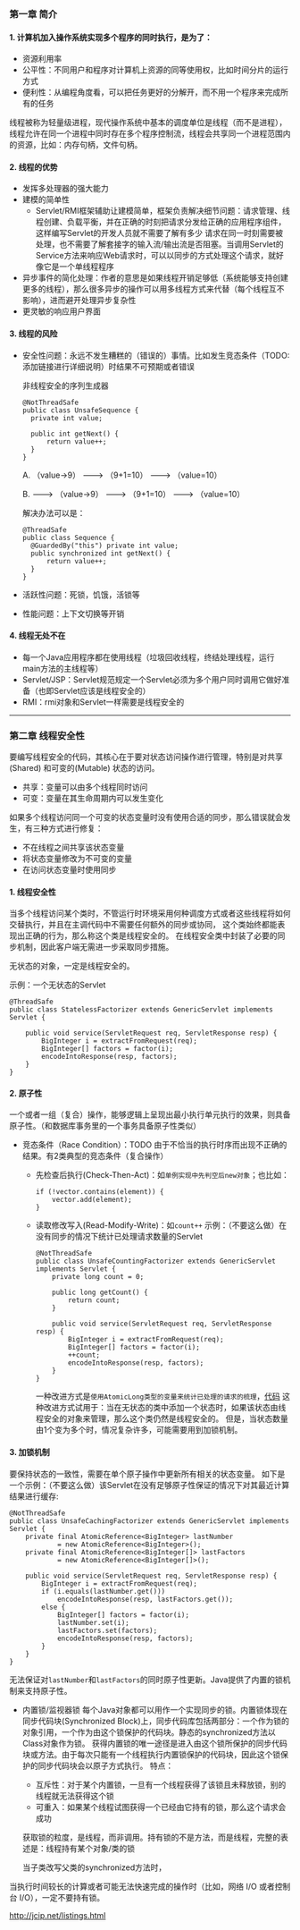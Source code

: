 ### 第一章 简介
#### 1. 计算机加入操作系统实现多个程序的同时执行，是为了：
* 资源利用率
* 公平性：不同用户和程序对计算机上资源的同等使用权，比如时间分片的运行方式
* 便利性：从编程角度看，可以把任务更好的分解开，而不用一个程序来完成所有的任务

线程被称为轻量级进程，现代操作系统中基本的调度单位是线程（而不是进程），线程允许在同一个进程中同时存在多个程序控制流，线程会共享同一个进程范围内的资源，比如：内存句柄，文件句柄。

#### 2. 线程的优势
* 发挥多处理器的强大能力
* 建模的简单性
    * Servlet/RMI框架辅助让建模简单，框架负责解决细节问题：请求管理、线程创建、负载平衡，并在正确的时刻把请求分发给正确的应用程序组件，这样编写Servlet的开发人员就不需要了解有多少
    请求在同一时刻需要被处理，也不需要了解套接字的输入流/输出流是否阻塞。当调用Servlet的Service方法来响应Web请求时，可以以同步的方式处理这个请求，就好像它是一个单线程程序
* 异步事件的简化处理：作者的意思是如果线程开销足够低（系统能够支持创建更多的线程），那么很多异步的操作可以用多线程方式来代替（每个线程互不影响），进而避开处理异步复杂性
* 更灵敏的响应用户界面

#### 3. 线程的风险
* 安全性问题：永远不发生糟糕的（错误的）事情。比如发生竞态条件（TODO:添加链接进行详细说明）时结果不可预期或者错误

  非线程安全的序列生成器
  ```
  @NotThreadSafe
  public class UnsafeSequence {
    private int value;

    public int getNext() {
        return value++;
    }
  }
  ```
  A. （value->9）   --->    （9+1=10）    --->   （value=10）

  B.  --->   （value->9）   --->   （9+1=10）   --->   （value=10）

  解决办法可以是：
  ```
  @ThreadSafe
  public class Sequence {
    @GuardedBy("this") private int value;
    public synchronized int getNext() {
        return value++;
    }
  }
  ```
* 活跃性问题：死锁，饥饿，活锁等
* 性能问题：上下文切换等开销

#### 4. 线程无处不在
* 每一个Java应用程序都在使用线程（垃圾回收线程，终结处理线程，运行main方法的主线程等）
* Servlet/JSP：Servlet规范规定一个Servlet必须为多个用户同时调用它做好准备（也即Servlet应该是线程安全的）
* RMI：rmi对象和Servlet一样需要是线程安全的

---

### 第二章 线程安全性
要编写线程安全的代码，其核心在于要对状态访问操作进行管理，特别是对共享(Shared) 和可变的(Mutable) 状态的访问。
* 共享：变量可以由多个线程同时访问
* 可变：变量在其生命周期内可以发生变化

如果多个线程访问同一个可变的状态变量时没有使用合适的同步，那么错误就会发生，有三种方式进行修复：
* 不在线程之间共享该状态变量
* 将状态变量修改为不可变的变量
* 在访问状态变量时使用同步

#### 1. 线程安全性
当多个线程访问某个类时，不管运行时环境采用何种调度方式或者这些线程将如何交替执行，并且在主调代码中不需要任何额外的同步或协同，
这个类始终都能表现出正确的行为，那么称这个类是线程安全的。
在线程安全类中封装了必要的同步机制，因此客户端无需进一步采取同步措施。

无状态的对象，一定是线程安全的。

示例：一个无状态的Servlet
```
@ThreadSafe
public class StatelessFactorizer extends GenericServlet implements Servlet {

    public void service(ServletRequest req, ServletResponse resp) {
        BigInteger i = extractFromRequest(req);
        BigInteger[] factors = factor(i);
        encodeIntoResponse(resp, factors);
    }
}
```
#### 2. 原子性
一个或者一组（复合）操作，能够逻辑上呈现出最小执行单元执行的效果，则具备原子性。（和数据库事务里的一个事务具备原子性类似）

* 竞态条件（Race Condition）：TODO 由于不恰当的执行时序而出现不正确的结果。有2类典型的竞态条件（复合操作）
  * 先检查后执行(Check-Then-Act)：如`单例实现中先判空后new对象`；也比如：
    ```
    if (!vector.contains(element)) {
    	vector.add(element);
    }
    ```
  * 读取修改写入(Read-Modify-Write)：如`count++`
    示例：（不要这么做）在没有同步的情况下统计已处理请求数量的Servlet
    ```
    @NotThreadSafe
    public class UnsafeCountingFactorizer extends GenericServlet implements Servlet {
        private long count = 0;

        public long getCount() {
            return count;
        }

        public void service(ServletRequest req, ServletResponse resp) {
            BigInteger i = extractFromRequest(req);
            BigInteger[] factors = factor(i);
            ++count;
            encodeIntoResponse(resp, factors);
        }
    }    
    ```

    一种改进方式是`使用AtomicLong类型的变量来统计已处理的请求的梳理`，[代码](http://jcip.net/listings/CountingFactorizer.java)
    这种改进方式试用于：当在无状态的类中添加一个状态时，如果该状态由线程安全的对象来管理，那么这个类仍然是线程安全的。
    但是，当状态数量由1个变为多个时，情况复杂许多，可能需要用到加锁机制。

#### 3. 加锁机制
要保持状态的一致性，需要在单个原子操作中更新所有相关的状态变量。
如下是一个示例：（不要这么做）该Servlet在没有足够原子性保证的情况下对其最近计算结果进行缓存:
```
@NotThreadSafe
public class UnsafeCachingFactorizer extends GenericServlet implements Servlet {
    private final AtomicReference<BigInteger> lastNumber
            = new AtomicReference<BigInteger>();
    private final AtomicReference<BigInteger[]> lastFactors
            = new AtomicReference<BigInteger[]>();

    public void service(ServletRequest req, ServletResponse resp) {
        BigInteger i = extractFromRequest(req);
        if (i.equals(lastNumber.get()))
            encodeIntoResponse(resp, lastFactors.get());
        else {
            BigInteger[] factors = factor(i);
            lastNumber.set(i);
            lastFactors.set(factors);
            encodeIntoResponse(resp, factors);
        }
    }
}
```
无法保证对`lastNumber`和`lastFactors`的同时原子性更新。Java提供了内置的锁机制来支持原子性。

* 内置锁/监视器锁
  每个Java对象都可以用作一个实现同步的锁。内置锁体现在同步代码块(Synchronized Block)上，同步代码库包括两部分：一个作为锁的对象引用，一个作为由这个锁保护的代码块。静态的synchronized方法以Class对象作为锁。
  获得内置锁的唯一途径是进入由这个锁所保护的同步代码块或方法。由于每次只能有一个线程执行内置锁保护的代码块，因此这个锁保护的同步代码块会以原子方式执行。
  特点：
  * 互斥性：对于某个内置锁，一旦有一个线程获得了该锁且未释放锁，别的线程就无法获得这个锁
  * 可重入：如果某个线程试图获得一个已经由它持有的锁，那么这个请求会成功

  获取锁的粒度，是线程，而非调用。持有锁的不是方法，而是线程，完整的表述是：线程持有某个对象/类的锁

  当子类改写父类的synchronized方法时，



当执行时间较长的计算或者可能无法快速完成的操作时（比如，网络 I/O 或者控制台 I/O），一定不要持有锁。





http://jcip.net/listings.html
